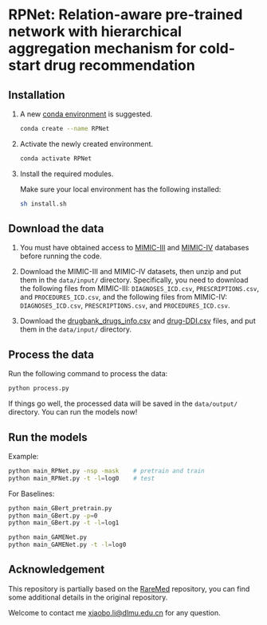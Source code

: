 # RPNet: Relation-aware pre-trained network with hierarchical aggregation mechanism for cold-start drug recommendation


## Installation


1. A new [conda environment](https://docs.conda.io/projects/conda/en/latest/user-guide/concepts/environments.html) is suggested. 

   ```bash
   conda create --name RPNet
   ```

2. Activate the newly created environment.

   ```bash
   conda activate RPNet
   ```

3. Install the required modules.

   Make sure your local environment has the following installed:

   ```bash
   sh install.sh
   ```


## Download the data

1. You must have obtained access to [MIMIC-III](https://physionet.org/content/mimiciii/) and [MIMIC-IV](https://physionet.org/content/mimiciv/) databases before running the code. 

2. Download the MIMIC-III and MIMIC-IV datasets, then unzip and put them in the `data/input/` directory. Specifically, you need to download the following files from MIMIC-III: `DIAGNOSES_ICD.csv`, `PRESCRIPTIONS.csv`, and `PROCEDURES_ICD.csv`, and the following files from MIMIC-IV: `DIAGNOSES_ICD.csv`, `PRESCRIPTIONS.csv`, and `PROCEDURES_ICD.csv`.

3. Download the [drugbank_drugs_info.csv](https://drive.google.com/file/d/1EzIlVeiIR6LFtrBnhzAth4fJt6H_ljxk/view?usp=sharing) and [drug-DDI.csv]( https://drive.google.com/file/d/1mnPc0O0ztz0fkv3HF-dpmBb8PLWsEoDz/view?usp=sharing) files, and put them in the `data/input/` directory.

## Process the data

Run the following command to process the data:

```bash
python process.py
```

If things go well, the processed data will be saved in the `data/output/` directory. You can run the models now!

## Run the models

Example:
```bash
python main_RPNet.py -nsp -mask    # pretrain and train      
python main_RPNet.py -t -l=log0    # test                   
```


For Baselines:
```bash
python main_GBert_pretrain.py
python main_GBert.py -p=0
python main_GBert.py -t -l=log1
```
```bash
python main_GAMENet.py
python main_GAMENet.py -t -l=log0
```

## Acknowledgement


This repository is partially based on the [RareMed](https://github.com/zzhUSTC2016/RAREMed) repository, you can find some additional details in the original repository.

Welcome to contact me xiaobo.li@dlmu.edu.cn for any question.

